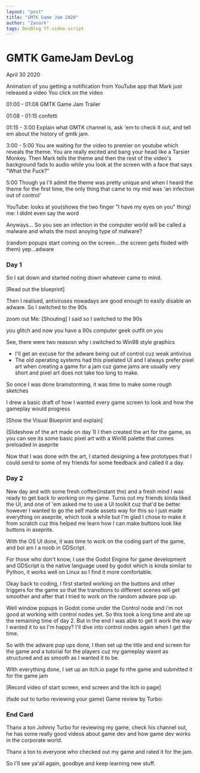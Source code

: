 ```yaml
---
layout: "post"
title: "GMTK Game Jam 2020"
author: "Zanark"
tags: DevBlog YT-video-script
---
```


# GMTK GameJam DevLog


April 30 2020

Animation of you getting a notification from YouTube app that 
Mark just released a video
You click on the video

01:00 - 01:08
GMTK Game Jam Trailer

01:08 - 01:15
confetti

01:15 - 3:00
Explain what GMTK channel is, ask 'em to check it out, 
and tell em about the history of gmtk jam.

3:00 - 5:00
You are waiting for the video to premier on youtube which reveals the theme.
You are really excited and bang your head like a Tarsier Monkey.
Then Mark tells the theme and then the rest of the video's background fads to audio
while you look at the screen with a face that says
"What the Fuck?"

5:00
Though ya I'll admit the theme was pretty unique and when I heard the theme for the first time,
the only thing that came to my mid was 'an infection out of control'

YouTube: looks at you(shows the two finger "I have my eyes on you" thing)
me: I didnt even say the word

Anyways...
So you see an infection in the computer world will be called a malware
and whats the most anoying type of malware?

(random popups start coming on the screen....the screen gets floded with them)
yep...adware

### Day 1

So I sat down and started noting down whatever came to mind.

[Read out the blueprint]

Then I realised, antiviruses nowadays are good enough to easily disable an adware.
So I switched to the 90s

zoom out
Me: [Shouting] I said so I switched to the 90s

you glitch and now you have a 90s computer geek outfit on you

See, there were two reasosn why i switched to  Win98 style graphics

- I'll get an excuse for the adware being out of control cuz weak antivirus
- The old operating systems had this pixelated UI and I always prefer pixel art when
creating a game for a jam cuz game jams are usually very short and pixel art does not take
too long to make.

So once I was done brainstorming, it was time to make some rough sketches

I drew a basic draft of how I wanted every game screen to look and how the gameplay
would progress

[Show the Visual Blueprint and explain]

(Slideshow of the art made on day 1)
I then created the art for the game, as you can see its some basic pixel art with a Win16 palette that
comes preloaded in aseprite

Now that I was done with the art, I started designing a few prototypes that I could send to some of my friends for some feedback and called it a day.

### Day 2

New day and with some fresh coffee(instant tho) and a fresh mind I was ready to get back to working
on my game.
Turns out my friends kinda liked the UI, and one of 'em asked me to use a UI toolkit cuz that'd be better
however I wanted to go the self made assets way for this so I just made everything on aseprite, which took a while but I'm glad I chose to make it from scratch cuz this helped me learn how I can make buttons look like buttons in aseprite.

With the OS UI done, it was time to work on the coding part of the game, and boi am I a noob in GDScript.

For those who don't know, I use the Godot Engine for game development and GDScript is the native language used by godot which is kinda similar to Python, it works well on Linux so I find it more comfortable.

Okay back to coding, I first started working on the buttons and other triggers for the game so that the transitions to different scenes will get smoother and after that I tried to work on the random adware pop up.

Well window popups in Godot come under the Control node and i'm not good at working with control nodes yet. So this took a long time and ate up the remaining time of day 2. But in the end I was able to get it work the way I wanted it to so I'm happy? I'll dive into control nodes again when I get the time.

So with the adware pop ups done, I then set up the title and end screen for the game and a tutorial for the players cuz my gameplay wasnt as structured and as smooth as I wanted it to be.

WIth everything done, I set up an itch.io page fo rthe game and submitted it for the game jam

[Record video of start screen, end screen and the itch io page]

(fade out to turbo reviewing your game)
Game review by Turbo:

### End Card

Thanx a ton Johnny Turbo for reviewing my game, check his channel out, he has some really good videos about game dev and how game dev works in the corporate world.

Thanx a ton to everyone who checked out my game and rated it for the jam.

So I'll see ya'all again, goodbye and keep learning new stuff.
